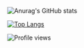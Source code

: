 ![Anurag's GitHub stats](https://github-readme-stats.vercel.app/api?username=pwnlxrd&show_icons=true&theme=onedark)

[![Top Langs](https://github-readme-stats.vercel.app/api/top-langs/?username=pwnlxrd&layout=compact&theme=onedark)](https://github.com/pwnlxrd)


![Profile views](https://gpvc.arturio.dev/pwnlxrd)